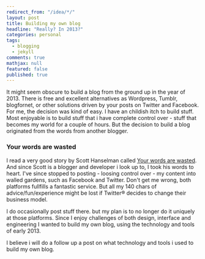 ```yaml
---
redirect_from: "/idea/*/"
layout: post
title: Building my own blog
headline: "Really? In 2013?"
categories: personal
tags: 
  - blogging
  - jekyll
comments: true
mathjax: null
featured: false
published: true
---
```


It might seem obscure to build a blog from the ground up in the year of 2013. There is free and excellent alternatives as Wordpress, Tumblr, blogfornet, or other solutions driven by your posts on Twitter and Facebook. For me, the decision was kind of easy. I have an childish itch to build stuff. Most enjoyable is to build stuff that i have complete control over - stuff that becomes my world for a couple of hours. But the decision to build a blog originated from the words from another blogger.

### Your words are wasted  ###

I read a very good story by Scott Hanselman called [Your words are wasted](http://www.hanselman.com/blog/YourWordsAreWasted.aspx). And since Scott is a blogger and developer i look up to, I took his words to heart. I've since stopped to posting - loosing control over - my content into walled gardens, such as Facebook and Twitter. Don't get me wrong, both platforms fullfills a fantastic service. But all my 140 chars of advice/fun/experience might be lost if Twitter® decides to change their business model.

I do occasionally post stuff there. but my plan is to no longer do it uniquely at those platforms. Since I enjoy challenges of both design, interface and engineering I wanted to build my own blog, using the technology and tools of early 2013.

I believe i will do a follow up a post on what technology and tools i used to build my own blog.
